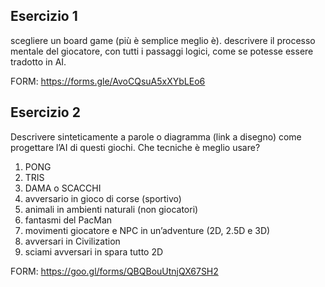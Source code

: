 ## Esercizio 1
scegliere un board game (più è semplice meglio è).
descrivere il processo mentale del giocatore, con tutti i passaggi logici, come se potesse essere tradotto in AI.

FORM: <https://forms.gle/AvoCQsuA5xXYbLEo6>

## Esercizio 2
Descrivere sinteticamente a parole o diagramma (link a disegno) come progettare l’AI di questi giochi. Che tecniche è meglio usare?
 
1) PONG
2) TRIS
3) DAMA o SCACCHI
4) avversario in gioco di corse (sportivo)
5) animali in ambienti naturali (non giocatori)
6) fantasmi del PacMan
7) movimenti giocatore e NPC in un’adventure (2D, 2.5D e 3D)
8) avversari in Civilization
9) sciami avversari in spara tutto 2D

FORM: <https://goo.gl/forms/QBQBouUtnjQX67SH2>
